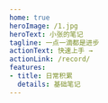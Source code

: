 ```yaml
---
home: true
heroImage: /1.jpg
heroText: 小张的笔记
tagline: 一点一滴都是进步
actionText: 快速上手 →
actionLink: /record/
features:
- title: 日常积累
  details: 基础笔记
---
```

